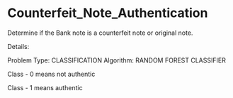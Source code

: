 # Counterfeit_Note_Authentication
Determine if the Bank note is a counterfeit note or original note.

Details:

Problem Type: CLASSIFICATION
Algorithm: RANDOM FOREST CLASSIFIER

Class - 0 means not authentic

Class - 1 means authentic
